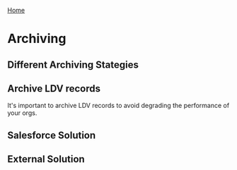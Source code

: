 [Home](../../README.md)
# Archiving

## Different Archiving Stategies

## Archive LDV records
It's important to archive LDV records to avoid degrading the performance of your orgs.


## Salesforce Solution

## External Solution